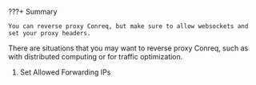 ???+ Summary

    You can reverse proxy Conreq, but make sure to allow websockets and set your proxy headers.

There are situations that you may want to reverse proxy Conreq, such as with distributed computing or for traffic optimization.

1.  Set Allowed Forwarding IPs
